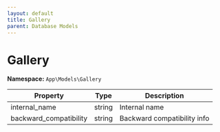 ```yaml
---
layout: default
title: Gallery
parent: Database Models
---
```


# Gallery

**Namespace:** `App\Models\Gallery`

| Property               | Type   | Description                 |
| ---------------------- | ------ | --------------------------- |
| internal_name          | string | Internal name               |
| backward_compatibility | string | Backward compatibility info |
